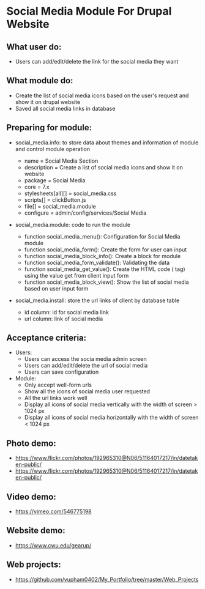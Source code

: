 # Social Media Module For Drupal Website

## What user do:
   - Users can add/edit/delete the link for the social media they want

## What module do:
   - Create the list of social media icons based on the user's request and show it on drupal website
   - Saved all social media links in database

## Preparing for module:
   - social_media.info: to store data about themes and information of module and control module operation
        + name = Social Media Section
        + description = Create a list of social media icons and show it on website
        + package = Social Media
        + core = 7.x
        + stylesheets[all][] = social_media.css
        + scripts[] = clickButton.js
        + file[] = social_media.module  
        + configure = admin/config/services/Social Media
    
   - social_media.module: code to run the module 
        + function social_media_menu(): Configuration for Social Media module
        + function social_media_form(): Create the form for user can input
        + function social_media_block_info(): Create a block for module
        + function social_media_form_validate(): Validating the data
        + function social_media_get_value(): Create the HTML code (<a> tag) using the value get from client input form
        + function social_media_block_view(): Show the list of social media based on user input form
    
   - social_media.install: store the url links of client by database table
        + id column: id for social media link
        + url column: link of social media

## Acceptance criteria:
   - Users:
        + Users can access the socia media admin screen
        + Users can add/edit/delete the url of social media
        + Users can save configuration
   - Module:
        + Only accept well-form urls
        + Show all the icons of social media user requested
        + All the url links work well
        + Display all icons of social media vertically with the width of screen > 1024 px
        + Display all icons of social media horizontally with the width of screen < 1024 px

## Photo demo:
   - https://www.flickr.com/photos/192965310@N06/51164017217/in/datetaken-public/
   - https://www.flickr.com/photos/192965310@N06/51164017217/in/datetaken-public/
  
## Video demo:
   - https://vimeo.com/546775198

## Website demo:
   - https://www.cwu.edu/gearup/
  
## Web projects:
   - https://github.com/vupham0402/My_Portfolio/tree/master/Web_Projects
 


    
